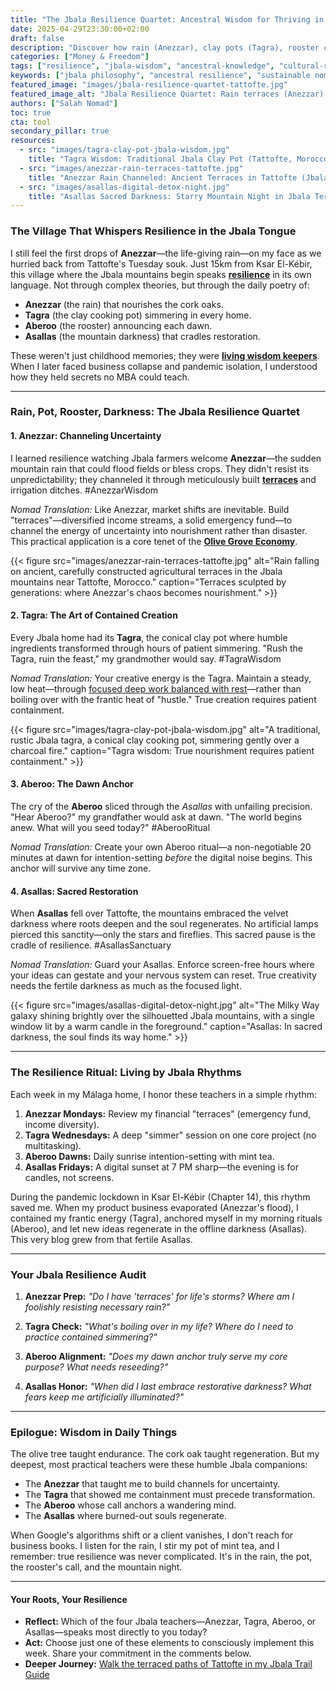 ```yaml
---
title: "The Jbala Resilience Quartet: Ancestral Wisdom for Thriving in Chaos"
date: 2025-04-29T23:30:00+02:00
draft: false
description: "Discover how rain (Anezzar), clay pots (Tagra), rooster calls (Aberoo), and mountain darkness (Asallas) from my ancestral village of Tattofte reveal timeless resilience secrets for modern nomads."
categories: ["Money & Freedom"]
tags: ["resilience", "jbala-wisdom", "ancestral-knowledge", "cultural-roots", "slow-living"]
keywords: ["jbala philosophy", "ancestral resilience", "sustainable nomadism", "tattofte", "jbalaphilosophy"]
featured_image: "images/jbala-resilience-quartet-tattofte.jpg"
featured_image_alt: "Jbala Resilience Quartet: Rain terraces (Anezzar) | Clay tagine (Tagra) | Rooster at dawn (Aberoo) | Mountain night (Asallas) near Tattofte, Morocco"
authors: ["Salah Nomad"]
toc: true
cta: tool
secondary_pillar: true
resources:
  - src: "images/tagra-clay-pot-jbala-wisdom.jpg"
    title: "Tagra Wisdom: Traditional Jbala Clay Pot (Tattofte, Morocco) Teaching Slow Transformation"
  - src: "images/anezzar-rain-terraces-tattofte.jpg"
    title: "Anezzar Rain Channeled: Ancient Terraces in Tattofte (Jbala Mountains) Mastering Uncertainty"
  - src: "images/asallas-digital-detox-night.jpg"
    title: "Asallas Sacred Darkness: Starry Mountain Night in Jbala Territory - Digital Detox Sanctuary"
---
```


### The Village That Whispers Resilience in the Jbala Tongue

I still feel the first drops of **Anezzar**—the life-giving rain—on my face as we hurried back from Tattofte's Tuesday souk. Just 15km from Ksar El-Kébir, this village where the Jbala mountains begin speaks [**resilience**](/stories-wisdom/morisco-compass/) in its own language. Not through complex theories, but through the daily poetry of:

- **Anezzar** (the rain) that nourishes the cork oaks.
- **Tagra** (the clay cooking pot) simmering in every home.
- **Aberoo** (the rooster) announcing each dawn.
- **Asallas** (the mountain darkness) that cradles restoration.

These weren't just childhood memories; they were [**living wisdom keepers**](/place-belonging/art-of-seeing/). When I later faced business collapse and pandemic isolation, I understood how they held secrets no MBA could teach.

---

### Rain, Pot, Rooster, Darkness: The Jbala Resilience Quartet

#### 1. Anezzar: Channeling Uncertainty
I learned resilience watching Jbala farmers welcome **Anezzar**—the sudden mountain rain that could flood fields or bless crops. They didn't resist its unpredictability; they channeled it through meticulously built [**terraces**](/place-belonging/jbala-trail-guide/) and irrigation ditches. #AnezzarWisdom

*Nomad Translation:*
Like Anezzar, market shifts are inevitable. Build "terraces"—diversified income streams, a solid emergency fund—to channel the energy of uncertainty into nourishment rather than disaster. This practical application is a core tenet of the [**Olive Grove Economy**](/money-freedom/olive-grove-economy/).

{{< figure src="images/anezzar-rain-terraces-tattofte.jpg" alt="Rain falling on ancient, carefully constructed agricultural terraces in the Jbala mountains near Tattofte, Morocco." caption="Terraces sculpted by generations: where Anezzar's chaos becomes nourishment." >}}

#### 2. Tagra: The Art of Contained Creation
Every Jbala home had its **Tagra**, the conical clay pot where humble ingredients transformed through hours of patient simmering. "Rush the Tagra, ruin the feast," my grandmother would say. #TagraWisdom

*Nomad Translation:*
Your creative energy is the Tagra. Maintain a steady, low heat—through [focused deep work balanced with rest](/work-productivity/thermae-flow-state-deep-work/)—rather than boiling over with the frantic heat of "hustle." True creation requires patient containment.

{{< figure src="images/tagra-clay-pot-jbala-wisdom.jpg" alt="A traditional, rustic Jbala tagra, a conical clay cooking pot, simmering gently over a charcoal fire." caption="Tagra wisdom: True nourishment requires patient containment." >}}

#### 3. Aberoo: The Dawn Anchor
The cry of the **Aberoo** sliced through the *Asallas* with unfailing precision. "Hear Aberoo?" my grandfather would ask at dawn. "The world begins anew. What will you seed today?" #AberooRitual

*Nomad Translation:*
Create your own Aberoo ritual—a non-negotiable 20 minutes at dawn for intention-setting *before* the digital noise begins. This anchor will survive any time zone.

#### 4. Asallas: Sacred Restoration
When **Asallas** fell over Tattofte, the mountains embraced the velvet darkness where roots deepen and the soul regenerates. No artificial lamps pierced this sanctity—only the stars and fireflies. This sacred pause is the cradle of resilience. #AsallasSanctuary

*Nomad Translation:*
Guard your Asallas. Enforce screen-free hours where your ideas can gestate and your nervous system can reset. True creativity needs the fertile darkness as much as the focused light.

{{< figure src="images/asallas-digital-detox-night.jpg" alt="The Milky Way galaxy shining brightly over the silhouetted Jbala mountains, with a single window lit by a warm candle in the foreground." caption="Asallas: In sacred darkness, the soul finds its way home." >}}

---

### The Resilience Ritual: Living by Jbala Rhythms

Each week in my Málaga home, I honor these teachers in a simple rhythm:

1.  **Anezzar Mondays:** Review my financial "terraces" (emergency fund, income diversity).
2.  **Tagra Wednesdays:** A deep "simmer" session on one core project (no multitasking).
3.  **Aberoo Dawns:** Daily sunrise intention-setting with mint tea.
4.  **Asallas Fridays:** A digital sunset at 7 PM sharp—the evening is for candles, not screens.

During the pandemic lockdown in Ksar El-Kébir (Chapter 14), this rhythm saved me. When my product business evaporated (Anezzar's flood), I contained my frantic energy (Tagra), anchored myself in my morning rituals (Aberoo), and let new ideas regenerate in the offline darkness (Asallas). This very blog grew from that fertile Asallas.

---

### Your Jbala Resilience Audit

1.  **Anezzar Prep:**
    *"Do I have 'terraces' for life's storms? Where am I foolishly resisting necessary rain?"*

2.  **Tagra Check:**
    *"What's boiling over in my life? Where do I need to practice contained simmering?"*

3.  **Aberoo Alignment:**
    *"Does my dawn anchor truly serve my core purpose? What needs reseeding?"*

4.  **Asallas Honor:**
    *"When did I last embrace restorative darkness? What fears keep me artificially illuminated?"*

---

### Epilogue: Wisdom in Daily Things

The olive tree taught endurance. The cork oak taught regeneration. But my deepest, most practical teachers were these humble Jbala companions:

- The **Anezzar** that taught me to build channels for uncertainty.
- The **Tagra** that showed me containment must precede transformation.
- The **Aberoo** whose call anchors a wandering mind.
- The **Asallas** where burned-out souls regenerate.

When Google's algorithms shift or a client vanishes, I don't reach for business books. I listen for the rain, I stir my pot of mint tea, and I remember: true resilience was never complicated. It's in the rain, the pot, the rooster's call, and the mountain night.

---

#### **Your Roots, Your Resilience**
- **Reflect:** Which of the four Jbala teachers—Anezzar, Tagra, Aberoo, or Asallas—speaks most directly to you today?
- **Act:** Choose just one of these elements to consciously implement this week. Share your commitment in the comments below.
- **Deeper Journey:** [Walk the terraced paths of Tattofte in my Jbala Trail Guide](/place-belonging/jbala-trail-guide/)